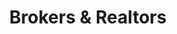 ---
title: Brokers & Realtors
heroEnabled: true
heroImage: /images/brokers-and-realtors/hero.jpg
heroTitle: Cuba
heroCredit: MSGSSS
studioEnabled: true
studioTitle: The Studio.
studioText: Sharp Studio Visuals is a company made up of a team of professionals specialized in showing your properties with the highest quality standards. We are a team of Architects and interior designers dedicated to giving all their talent to transform your project into the best investment for your clients and prospective buyers.
studioLinkText: To know more about us click here.
studioSlider:
  - image: /images/brokers-and-realtors/studio-slider-1.jpg
    title: Casa Laguna Grande
    credit: GO Arquitectos
    type: image
  - image: /images/brokers-and-realtors/studio-slider-2.jpg
    title: Casa Laguna Grande
    credit: GO Arquitectos
    type: image
  - image: /images/brokers-and-realtors/studio-slider-3.jpg
    title: Princeton II
    credit: Portland US
    type: image
servicesEnabled: true
servicesTitle: Services.
servicesText: We excel by adjusting our tailor-made services to each of our clients' requirements by bringing your property ideals to reality. We do so by rendering still images with fine lighting and textures, immersive animation and 360 visualization experiences, and 3D tours, and virtual stagings to make sure your client and buyers are able to experience architecture.
servicesLinkText: Interested to see everything we can do? Click here.
servicesImage: /images/brokers-and-realtors/services.jpg
servicesImageCaption: Virrey Olaguer
servicesImageCredit: BOOSARQ
servicesSlider:
  - image: /images/brokers-and-realtors/services-slider-1.mp4
    title: Sens Palermo Green
    credit: ATV
    type: video
  - image: /images/brokers-and-realtors/services-slider-2.jpg
    title: Sens Palermo Green
    credit: ATV
    type: panoram
immersiveServicesEnabled: true
immersiveServicesText: There is even more! All of the services we offer are met with a high level of training from our team combined with the most cutting edge technologies which allow us to explore the realities of tomorrow with Virtual Reality solutions to introduce ourselves into the world of your listings.
immersiveServicesLinkText: Click here to see our interactive experiences.
immersiveServicesImage: /images/brokers-and-realtors/services-360.jpg
immersiveServicesSlider:
  - image: /images/brokers-and-realtors/interactive-experiences-slider-1.jpg
    title: Conesa
    credit: Monoblock
    type: image
  - image: /images/brokers-and-realtors/interactive-experiences-slider-2.jpg
    title: Cuba
    credit: MSGSSS
    type: image
  - image: /images/brokers-and-realtors/interactive-experiences-slider-3.jpg
    title: Commodore
    credit: BOOSARQ
    type: image
workflowEnabled: true
workflowText: Are you interested in knowing the steps that allow us to take our clients from rough ideas to hyper-realistic images?
workflowLinkText: If you want to see a detailed step by step of our workflow and ask us all the questions that occur to you, click here.
workflowImage: /images/brokers-and-realtors/workflow-image.jpg
workflowImageCaption: LIV Guatemala
workflowImageCredit: ATV
workflowSlider:
  - image: /images/brokers-and-realtors/workflow-slider-1.jpg
    title: LIV Plaza
    credit: ATV
    type: image
  - image: /images/brokers-and-realtors/workflow-slider-2.jpg
    title: LIV Plaza
    credit: ATV
    type: image
  - image: /images/brokers-and-realtors/workflow-slider-3.jpg
    title: LIV Plaza
    credit: ATV
    type: image
portfolioEnabled: true
portfolioText: In our Portfolio, you will see a reflection of our experience for over 10 years in the market, which is especially focused on the Real Estate industry.
portfolioLinkText: To start the tour, click here.
virtualStagingEnabled: true
virtualStagingImageOne: /images/brokers-and-realtors/virtual-staging-1.jpg
virtualStagingImageTwo: /images/brokers-and-realtors/virtual-staging-2.jpg
virtualStagingTitle: LIV Thames
virtualStagingCredit: ATV
faqsEnabled: true
mapEnabled: true
officesEnabled: true
contactEnabled: true
---